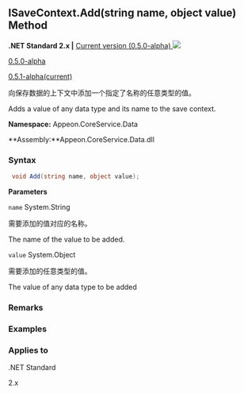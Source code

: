 ## **ISaveContext.Add(string name, object value) Method**

**.NET Standard 2.x |**  <a href="javascript:void(0)" class="dropdown">Current version (0.5.0-alpha) <img src="~/images/dropdown.png"/></a>

<div class="otherversions"  value="versdiv">

<a href="javascript:void(0)">0.5.0-alpha</a>

<a href="javascript:void(0)">0.5.1-alpha(current)</a>

</div>

向保存数据的上下文中添加一个指定了名称的任意类型的值。

Adds a value of any data type and its name to the save context.

 **Namespace:** Appeon.CoreService.Data

 **Assembly:**Appeon.CoreService.Data.dll

### **Syntax**

```c#
 void Add(string name, object value);
```

**Parameters**

`name` System.String

需要添加的值对应的名称。

The name of the value to be added.

`value` System.Object

需要添加的任意类型的值。

The value of any data type to be added

### **Remarks**



### **Examples**





### **Applies to**

.NET Standard 

2.x